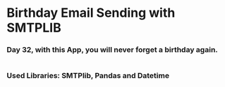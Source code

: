 #  Birthday Email Sending with SMTPLIB

### Day 32, with this App, you will never forget a birthday again.
#
### Used Libraries: SMTPlib, Pandas and Datetime
